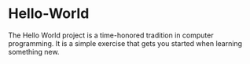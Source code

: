 # Hello-World
The Hello World project is a time-honored tradition in computer programming. It is a simple exercise that gets you started when learning something new.
